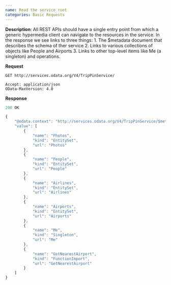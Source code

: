 ```yaml
---
name: Read the service root
categories: Basic Requests
---
```


**Description**: All REST APIs should have a single entry point from which a generic hypermedia client can navigate to the resources in the service. In the response we see links to three things: 1. The $metadata document that describes the schema of ther service 2. Links to various collections of objects like People and Airports 3. Links to other top-level items like Me (a singleton) and operations.

**Request**

```
GET http://services.odata.org/V4/TripPinService/

Accept: application/json
OData-MaxVersion: 4.0

```

**Response**

```js
200 OK

{
    "@odata.context": "http://services.odata.org/V4/TripPinService/$metadata",
    "value": [
        {
            "name": "Photos",
            "kind": "EntitySet",
            "url": "Photos"
        },
        {
            "name": "People",
            "kind": "EntitySet",
            "url": "People"
        },
        {
            "name": "Airlines",
            "kind": "EntitySet",
            "url": "Airlines"
        },
        {
            "name": "Airports",
            "kind": "EntitySet",
            "url": "Airports"
        },
        {
            "name": "Me",
            "kind": "Singleton",
            "url": "Me"
        },
        {
            "name": "GetNearestAirport",
            "kind": "FunctionImport",
            "url": "GetNearestAirport"
        }
    ]
}
```